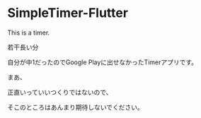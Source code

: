 # SimpleTimer-Flutter
This is a timer.

若干長い分

自分が中1だったのでGoogle Playに出せなかったTimerアプリです。

まあ、

正直いっていいつくりではないので、

そこのところはあんまり期待しないでください。
